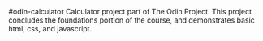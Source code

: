 #odin-calculator
Calculator project part of The Odin Project.
This project concludes the foundations portion of the course, and
demonstrates basic html, css, and javascript.